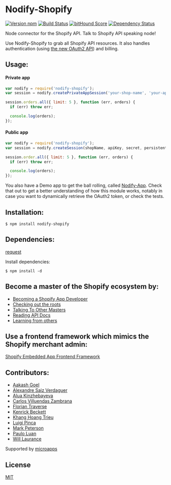 # Nodify-Shopify

[![Version npm](https://img.shields.io/npm/v/nodify-shopify.svg)](https://www.npmjs.com/package/nodify-shopify)
[![Build Status](https://img.shields.io/travis/microapps/Nodify-Shopify/master.svg)](https://travis-ci.org/microapps/Nodify-Shopify)
[![bitHound Score](https://www.bithound.io/github/microapps/Nodify-Shopify/badges/score.svg)](https://www.bithound.io/github/microapps/Nodify-Shopify/)
[![Dependency Status](https://img.shields.io/david/microapps/Nodify-Shopify.svg)](https://david-dm.org/microapps/Nodify-Shopify)

Node connector for the Shopify API. Talk to Shopify API speaking node!

Use Nodify-Shopify to grab all Shopify API resources.
It also handles authentication (using [the new OAuth2 API](http://www.shopify.com/technology/5922341-sound-the-trumpets-oauth2-has-arrived?ref=microapps)) and billing.

## Usage:

#### Private app

```js
var nodify = require('nodify-shopify');
var session = nodify.createPrivateAppSession('your-shop-name', 'your-api-key', 'your-password');

session.orders.all({ limit: 5 }, function (err, orders) {
  if (err) throw err;

  console.log(orders);
});
```

#### Public app

```js
var nodify = require('nodify-shopify');
var session = nodify.createSession(shopName, apiKey, secret, persistentOauth2Token);

session.order.all({ limit: 5 }, function (err, orders) {
  if (err) throw err;

  console.log(orders);
});
```

You also have a Demo app to get the ball rolling, called [Nodify-App](https://github.com/microapps/Nodify-App).
Check that out to get a better understanding of how this module works, notably in case you want to dynamically
retrieve the OAuth2 token, or check the tests.

## Installation:

```shell
$ npm install nodify-shopify
```

## Dependencies:

[request](https://www.npmjs.org/package/request)

Install dependencies:

```shell
$ npm install -d
```

## Become a master of the Shopify ecosystem by:

* [Becoming a Shopify App Developer](https://app.shopify.com/services/partners/signup?ref=microapps)
* [Checking out the roots](https://docs.shopify.com/api/introduction/getting-started?ref=microapps)
* [Talking To Other Masters](https://ecommerce.shopify.com/c/shopify-apps?ref=microapps)
* [Reading API Docs](https://docs.shopify.com/api?ref=microapps)
* [Learning from others](http://stackoverflow.com/questions/tagged/shopify)

## Use a frontend framework which mimics the Shopify merchant admin:

[Shopify Embedded App Frontend Framework](http://seaff.microapps.com?utm_source=nodify-module-repo-readme&utm_medium=click&utm_campaign=github)

## Contributors:

* [Aakash Goel](https://github.com/aakashlpin)
* [Alexandre Saiz Verdaguer](https://github.com/alexandresaiz/)
* [Alua Kinzhebayeva](https://github.com/Alua-Kinzhebayeva)
* [Carlos Villuendas Zambrana](https://github.com/carlosvillu/)
* [Florian Traverse](https://github.com/temsa/)
* [Kenrick Beckett](https://github.com/kenrick/)
* [Khang Hoang Trieu](https://github.com/khanghoang)
* [Luigi Pinca](https://github.com/lpinca)
* [Mark Peterson](https://github.com/markpete)
* [Paulo Luan](https://github.com/PauloLuan)
* [Will Laurance](https://github.com/wlaurance)

Supported by [microapps](http://www.microapps.com/?utm_source=nodify-module-repo-readme&utm_medium=click&utm_campaign=github)

## License

[MIT](LICENSE)
